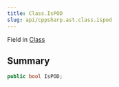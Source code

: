 ```yaml
---
title: Class.IsPOD
slug: api/cppsharp.ast.class.ispod
---
```

Field in [Class](/api/cppsharp/ast/class)

## Summary



```csharp
public bool IsPOD;
```

